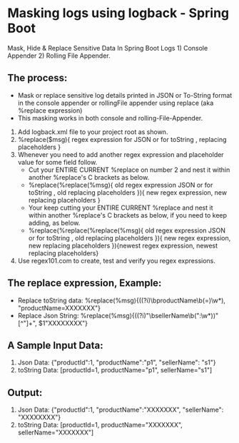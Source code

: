 # Masking logs using logback - Spring Boot 

Mask, Hide & Replace Sensitive Data In Spring Boot Logs 1) Console Appender 2) Rolling File Appender.

The process:
-----------------------------------------------------
* Mask or replace sensitive log details printed in JSON or To-String format in the console appender or rollingFile appender using replace (aka %replace expression)
* This masking works in both console and rolling-File-Appender.


1. Add logback.xml file to your project root as shown.
2. %replace($msg){ regex expression for JSON or for toString , replacing placeholders }
3. Whenever you need to add another regex expression and placeholder value for some field follow.
   * Cut your ENTIRE CURRENT %replace on number 2 and nest it within another %replace's C brackets as below.
   * %replace(%replace(%msg){ old regex expression JSON or for toString , old replacing placeholders }){ new regex expression, new replacing placeholders }
   * Your keep cutting your ENTIRE CURRENT %replace and nest it within another %replace's C brackets as below, if you need to keep adding, as below.
   * %replace(%replace(%replace(%msg){ old regex expression JSON or for toString , old replacing placeholders }){ new regex expression, new replacing placeholders }){newest regex expression, newest replacing placeholders}
4. Use regex101.com to create, test and verify you regex expressions.


The replace expression, Example:
-----------------------------------------------------
* Replace toString data: %replace(%msg){((?i)\bproductName\b(=)\w*), "productName=XXXXXXX"}
* Replace Json String: %replace(%msg){((?i)"\bsellerName\b(":\w*))"[^"]+", $1"XXXXXXXX"}


A Sample Input Data:
-----------------------------------------------------
1. Json Data: {"productId":1, "productName":"p1", "sellerName": "s1"}
2. toString Data: [productId=1, productName="p1", sellerName="s1"]


Output:
-----------------------------------------------------
1. Json Data: {"productId":1, "productName":"XXXXXXX", "sellerName": "XXXXXXXX"}
2. toString Data: [productId=1, productName="XXXXXXX", sellerName="XXXXXXX"]
